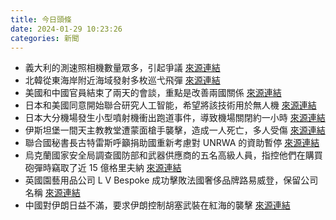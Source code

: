 ```yaml
---
title: 今日頭條
date: 2024-01-29 10:23:26
categories: 新聞            
---
```

- 義大利的測速照相機數量眾多，引起爭議 [來源連結](https://www.bbc.com/news/world-europe-68103948)
- 北韓從東海岸附近海域發射多枚巡弋飛彈 [來源連結](https://www.japantimes.co.jp/news/2024/01/28/world/politics/negotiators-gaza-hostage-deal/)
- 美國和中國官員結束了兩天的會談，重點是改善兩國關係 [來源連結](https://www.japantimes.co.jp/news/2024/01/28/asia-pacific/politics/us-china-red-sea-sullivan-wang/)
- 日本和美國同意開始聯合研究人工智能，希望將該技術用於無人機 [來源連結](https://www.japantimes.co.jp/news/2024/01/28/japan/politics/japan-us-ai-research-for-drones/)
- 日本大分機場發生小型噴射機衝出跑道事件，導致機場關閉約一小時 [來源連結](https://www.japantimes.co.jp/news/2024/01/28/japan/japan-jet-overshoots-airport/)
- 伊斯坦堡一間天主教教堂遭蒙面槍手襲擊，造成一人死亡，多人受傷 [來源連結](https://edition.cnn.com/2024/01/28/middleeast/turkey-istanbul-church-shooting-gunmen-intl/index.html)
- 聯合國秘書長古特雷斯呼籲捐助國重新考慮對 UNRWA 的資助暫停 [來源連結](https://www.theguardian.com/world/live/2024/jan/28/middle-east-crisis-live-israel-gaza-hamas-us-negotiations-hostages-fighting)
- 烏克蘭國家安全局調查國防部和武器供應商的五名高級人員，指控他們在購買砲彈時竊取了近 15 億格里夫納 [來源連結](https://www.bbc.com/news/world-europe-68120973)
- 英國園藝用品公司 L V Bespoke 成功擊敗法國奢侈品牌路易威登，保留公司名稱 [來源連結](https://www.bbc.com/news/uk-england-norfolk-68080472)
- 中國對伊朗日益不滿，要求伊朗控制胡塞武裝在紅海的襲擊 [來源連結](https://asiatimes.com/2024/01/houthis-and-iran-are-hurting-chinas-red-sea-trade/)


